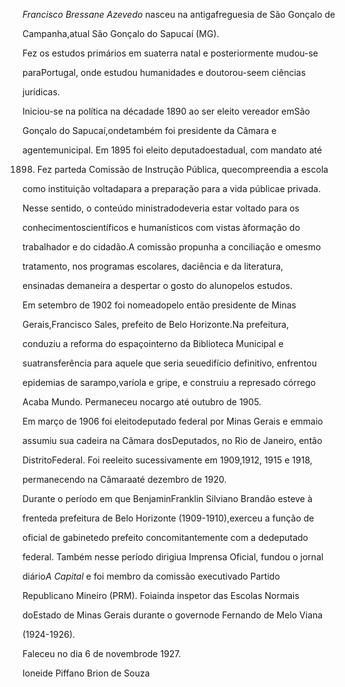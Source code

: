 

*Francisco Bressane Azevedo* nasceu na antigafreguesia de São Gonçalo de

Campanha,atual São Gonçalo do Sapucaí (MG).



Fez os estudos primários em suaterra natal e posteriormente mudou-se

paraPortugal, onde estudou humanidades e doutorou-seem ciências

jurídicas.



Iniciou-se na política na décadade 1890 ao ser eleito vereador emSão

Gonçalo do Sapucaí,ondetambém foi presidente da Câmara e

agentemunicipal. Em 1895 foi eleito deputadoestadual, com mandato até

1898. Fez parteda Comissão de Instrução Pública, quecompreendia a escola

como instituição voltadapara a preparação para a vida públicae privada.

Nesse sentido, o conteúdo ministradodeveria estar voltado para os

conhecimentoscientíficos e humanísticos com vistas àformação do

trabalhador e do cidadão.A comissão propunha a conciliação e omesmo

tratamento, nos programas escolares, daciência e da literatura,

ensinadas demaneira a despertar o gosto do alunopelos estudos.



Em setembro de 1902 foi nomeadopelo então presidente de Minas

Gerais,Francisco Sales, prefeito de Belo Horizonte.Na prefeitura,

conduziu a reforma do espaçointerno da Biblioteca Municipal e

suatransferência para aquele que seria seuedifício definitivo, enfrentou

epidemias de sarampo,varíola e gripe, e construiu a represado córrego

Acaba Mundo. Permaneceu nocargo até outubro de 1905.



Em março de 1906 foi eleitodeputado federal por Minas Gerais e emmaio

assumiu sua cadeira na Câmara dosDeputados, no Rio de Janeiro, então

DistritoFederal. Foi reeleito sucessivamente em 1909,1912, 1915 e 1918,

permanecendo na Câmaraaté dezembro de 1920.



Durante o período em que BenjaminFranklin Silviano Brandão esteve à

frenteda prefeitura de Belo Horizonte (1909-1910),exerceu a função de

oficial de gabinetedo prefeito concomitantemente com a dedeputado

federal. Também nesse período dirigiua Imprensa Oficial, fundou o jornal

diário*A Capital* e foi membro da comissão executivado Partido

Republicano Mineiro (PRM). Foiainda inspetor das Escolas Normais

doEstado de Minas Gerais durante o governode Fernando de Melo Viana

(1924-1926).



Faleceu no dia 6 de novembrode 1927.



Ioneide Piffano Brion de Souza



